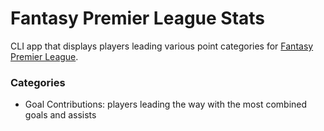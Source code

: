 # Fantasy Premier League Stats
CLI app that displays players leading various point categories for [Fantasy Premier League](https://fantasy.premierleague.com/).

### Categories
- Goal Contributions: players leading the way with the most combined goals and assists
